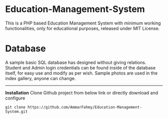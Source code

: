 # Education-Management-System
This is a PHP based Education Management System with minimum working functionalities, only for educational purposes, released under MIT License.

# Database
A sample basic SQL database has designed without giving relations. Student and Admin login credentials can be found inside of the database itself, for easy use and modify as per wish.
Sample photos are used in the index gallery, anyone can change.

***
**Installation**
Clone Github project from below link or directly download and configure
```
git clone https://github.com/AmmarFahmy/Education-Management-System.git
```
